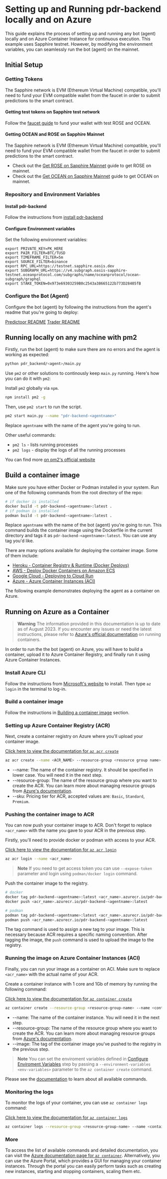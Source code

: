 # Setting up and Running pdr-backend locally and on Azure

This guide explains the process of setting up and running any bot (agent) locally and on Azure Container Instance for continuous execution. This example uses Sapphire testnet. However, by modifying the environment variables, you can seamlessly run the bot (agent) on the mainnet.

## Initial Setup

### Getting Tokens

The Sapphire network is EVM (Ethereum Virtual Machine) compatible, you'll need to fund your EVM compatible wallet from the faucet in order to submit predictions to the smart contract.

#### Getting test tokens on Sapphire test network

Follow the [faucet guide](./testnet-faucet.md) to fund your wallet with test ROSE and OCEAN.

#### Getting OCEAN and ROSE on Sapphire Mainnet

The Sapphire network is EVM (Ethereum Virtual Machine) compatible, you'll need to fund your EVM compatible wallet from the faucet in order to submit predictions to the smart contract.

- Check out the [Get ROSE on Sapphire Mainnet](./get-rose-on-sapphire.md) guide to get ROSE on mainnet.
- Check out the [Get OCEAN on Sapphire Mainnet](./get-ocean-on-sapphire.md) guide to get OCEAN on mainnet.

### Repository and Environment Variables

#### Install pdr-backend

Follow the instructions from [install pdr-backend](./install.md)

#### Configure Environment variables

Set the following environment variables:

```
export PRIVATE_KEY=PK_HERE
export PAIR_FILTER=BTC/TUSD
export TIMEFRAME_FILTER=5m
export SOURCE_FILTER=binance
export RPC_URL=https://testnet.sapphire.oasis.dev
export SUBGRAPH_URL=https://v4.subgraph.oasis-sapphire-testnet.oceanprotocol.com/subgraphs/name/oceanprotocol/ocean-subgraph/graphql
export STAKE_TOKEN=0x973e69303259B0c2543a38665122b773D28405fB
```

### Configure the Bot (Agent)

Configure the bot (agent) by following the instructions from the agent's readme that you're going to deploy:

[Predictoor README](READMEs/predictoor.md)
[Trader README](READMEs/trader.md)

## Running locally on any machine with pm2

Firstly, run the bot (agent) to make sure there are no errors and the agent is working as expected:

```bash
python pdr_backend/<agent>/main.py
```

Use `pm2` or other solutions to continously keep `main.py` running. Here's how you can do it with `pm2`:

Install `pm2` globally via `npm`.

```bash
npm install pm2 -g
```

Then, use `pm2 start` to run the script.

```bash
pm2 start main.py --name "pdr-backend-<agentname>"
```

Replace `agentname` with the name of the agent you're going to run.

Other useful commands:

- `pm2 ls` - lists running processes
- `pm2 logs` - display the logs of all the running processes

You can find more [on pm2's official website](https://pm2.keymetrics.io/docs/usage/quick-start/)

## Build a container image

Make sure you have either Docker or Podman installed in your system. Run one of the following commands from the root directory of the repo:

```bash
# if docker is installed
docker build -t pdr-backend-<agentname>:latest .
# if podman is installed
podman build -t pdr-backend-<agentname>:latest .
```

Replace `agentname` with the name of the bot (agent) you're going to run. This command builds the container image using the Dockerfile in the current directory and tags it as `pdr-backend-<agentname>:latest`. You can use any tag you'd like.

There are many options available for deploying the container image. Some of them include:
- [Heroku - Container Registry & Runtime (Docker Deploys)](https://devcenter.heroku.com/articles/container-registry-and-runtime)
- [AWS -  Deploy Docker Containers on Amazon ECS](https://aws.amazon.com/getting-started/hands-on/deploy-docker-containers/)
- [Google Cloud - Deploying to Cloud Run](https://cloud.google.com/run/docs/deploying)
- [Azure - Azure Container Instances (ACI)](#running-on-azure-as-a-container)

The following example demonstrates deploying the agent as a container on Azure.

## Running on Azure as a Container

> **Warning**
> The information provided in this documentation is up to date as of August 2023. If you encounter any issues or need the latest instructions, please refer to [Azure's official documentation](https://learn.microsoft.com/en-us/azure/app-service/tutorial-custom-container?tabs=azure-cli&pivots=container-linux) on running containers.

In order to run the the bot (agent) on Azure, you will have to build a container, upload it to Azure Container Registry, and finally run it using Azure Container Instances.

### Install Azure CLI

Follow the instructions from [Microsoft's website](https://learn.microsoft.com/en-us/cli/azure/install-azure-cli#install) to install. Then type `az login` in the terminal to log-in.

### Build a container image

Follow the instructions in [Building a container image](#build-a-container-image) section.

### Setting up Azure Container Registry (ACR)

Next, create a container registry on Azure where you'll upload your container image.

[Click here to view the documentation for `az acr create`](https://learn.microsoft.com/en-us/cli/azure/acr?view=azure-cli-latest#az-acr-create)

```bash
az acr create --name <ACR_NAME> --resource-group <resource group name> --sku <sku>
```

- --name: The name of the container registry. It should be specified in lower case. You will need it in the next step.
- --resource-group: The name of the resource group where you want to create the ACR. You can learn more about managing resource groups from [Azure's documentation](https://learn.microsoft.com/en-us/azure/azure-resource-manager/management/manage-resource-groups-portal).
- --sku: Pricing tier for ACR, accepted values are: `Basic`, `Standard`, `Premium`.

### Pushing the container image to ACR

You can now push your container image to ACR. Don't forget to replace `<acr_name>` with the name you gave to your ACR in the previous step.

Firstly, you'll need to provide docker or podman with access to your ACR.

[Click here to view the documentation for `az acr login`](https://learn.microsoft.com/en-us/cli/azure/acr?view=azure-cli-latest#az-acr-login)

```bash
az acr login --name <acr_name>
```

> **Note**
> If you need to get access token you can use `--expose-token` parameter and login using `podman/docker login` command.

Push the container image to the registry.

```bash
# docker
docker tag pdr-backend-<agentname>:latest <acr_name>.azurecr.io/pdr-backend-<agentname>:latest
docker push <acr_name>.azurecr.io/pdr-backend-<agentname>:latest
```

```bash
# podman
podman tag pdr-backend-<agentname>:latest <acr_name>.azurecr.io/pdr-backend-<agentname>:latest
podman push <acr_name>.azurecr.io/pdr-backend-<agentname>:latest
```

The tag command is used to assign a new tag to your image. This is necessary because ACR requires a specific naming convention. After tagging the image, the `push` command is used to upload the image to the registry.

### Running the image on Azure Container Instances (ACI)

Finally, you can run your image as a container on ACI. Make sure to replace `<acr_name>` with the actual name of your ACR.

Create a container instance with 1 core and 1Gb of memory by running the following command:

[Click here to view the documentation for `az container create`](https://learn.microsoft.com/en-us/cli/azure/container?view=azure-cli-latest#az-container-create)

```bash
az container create --resource-group <resource-group-name> --name <container-instance-name> --image <acr-name>.azurecr.io/pdr-backend-<agentname>:latest --cpu 1 --memory 1
```

- --name: The name of the container instance. You will need it in the next step.
- --resource-group: The name of the resource group where you want to create the ACR. You can learn more about managing resource groups from [Azure's documentation](https://learn.microsoft.com/en-us/azure/azure-resource-manager/management/manage-resource-groups-portal).
- --image: The tag of the container image you've pushed to the registry in the previous step.

> **Note**
> You can set the enviroment variables defined in [Configure Enviroment Variables](#configure-environment-variables) step by passing a `--environment-variables <env-variables>` parameter to the `az container create` command.

Please see the [documentation](https://learn.microsoft.com/en-us/cli/azure/container?view=azure-cli-latest#az-container-create) to learn about all available commands.

### Monitoring the logs

To monitor the logs of your container, you can use `az container logs` command:

[Click here to view the documentation for `az container logs`](https://learn.microsoft.com/en-us/cli/azure/container?view=azure-cli-latest#az-container-logs)

```bash
az container logs --resource-group <resource-group-name> --name <container-instance-name>
```

### More

To access the list of available commands and detailed documentation, you can visit the [Azure documentation page for `az container`](https://learn.microsoft.com/en-us/cli/azure/container?view=azure-cli-latest). Alternatively, you can use the Azure Portal, which provides a GUI for managing your container instances. Through the portal you can easily perform tasks such as creating new instances, starting and stopping containers, scaling them etc.